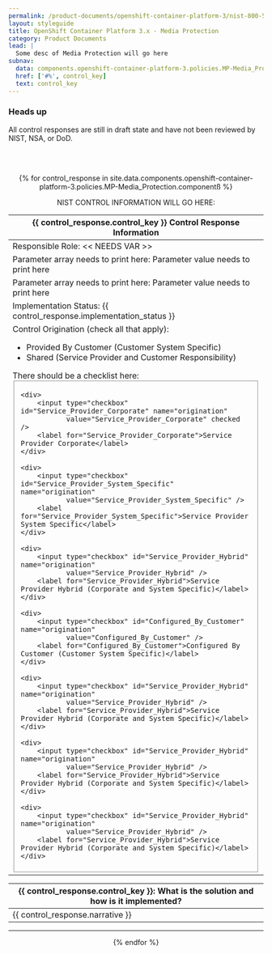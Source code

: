 ```yaml
---
permalink: /product-documents/openshift-container-platform-3/nist-800-53/mp/
layout: styleguide
title: OpenShift Container Platform 3.x - Media Protection
category: Product Documents
lead: |
  Some desc of Media Protection will go here
subnav:
  data: components.openshift-container-platform-3.policies.MP-Media_Protection.component
  href: ['#%', control_key]
  text: control_key
---
```


<!--
	- name: django-designstandards
  distribution: Django
  url: https://github.com/department-of-veterans-affairs/django-designstandards
  author:
    name: Paul Tagliamonte (USDS)
    url: https://github.com/paultag
  notes: "This package provides access to the Design System in [Django](https://www.djangoproject.com/) applications."


- control_key: AC-1
  standard_key: NIST-800-53
  covered_by: []
  implementation_status: not applicable
  narrative:
    - text: ''
 #   - text: |
 #       'AC-1 is an organizational control outside the scope of
 #       Ansible 
-->

<div class="usa-alert usa-alert-warning">
  <div class="usa-alert-body">
    <h3 class="usa-alert-heading">Heads up</h3>
    <p class="usa-alert-text">All control responses are still in draft state and have not been reviewed by NIST, NSA, or DoD.</p>
  </div>
</div>

<br /><br />

<!-- BEGIN CONTROL RESPONSE TABLE -->
<center>
{% for control_response in site.data.components.openshift-container-platform-3.policies.MP-Media_Protection.componentß %}

NIST CONTROL INFORMATION WILL GO HERE:
<!--
control:
{% for control in site.data.nist-800-53-latest.{{ control_response.control_key }} %}
{{ control.name }}
{% endfor %}
-->

<table width="85%">
  <thead>
    <tr id="{{ control_response.control_key }}">
      <th scope="row">
        <strong>
          <center>
            {{ control_response.control_key }} Control Response Information
          </center>
        </strong>
      </th>
    </tr>
  </thead>
  <tr>
    <td>Responsible Role: << NEEDS VAR >></td>
  </tr>
  <tr>
    <td>Parameter array needs to print here:  Parameter value needs to print here</td>
  </tr>
  <tr>
    <td>Parameter array needs to print here:  Parameter value needs to print here</td>
  </tr>
  <tr>
    <td>Implementation Status: {{ control_response.implementation_status }}</td>
  </tr>
  <tr>
    <td>Control Origination (check all that apply):
      <ul>
        <li>Provided By Customer (Customer System Specific)</li>
        <li>Shared (Service Provider and Customer Responsibility)</li>
      </ul>
      There should be a checklist here:
      <fieldset>
  
    <div>
        <input type="checkbox" id="Service_Provider_Corporate" name="origination"
               value="Service_Provider_Corporate" checked />
        <label for="Service_Provider_Corporate">Service Provider Corporate</label>
    </div>

    <div>
        <input type="checkbox" id="Service_Provider_System_Specific" name="origination"
               value="Service_Provider_System_Specific" />
        <label for="Service_Provider_System_Specific">Service Provider System Specific</label>
    </div>

    <div>
        <input type="checkbox" id="Service_Provider_Hybrid" name="origination"
               value="Service_Provider_Hybrid" />
        <label for="Service_Provider_Hybrid">Service Provider Hybrid (Corporate and System Specific)</label>
    </div>

    <div>
        <input type="checkbox" id="Configured_By_Customer" name="origination"
               value="Configured_By_Customer" />
        <label for="Configured_By_Customer">Configured By Customer (Customer System Specific)</label>
    </div>

    <div>
        <input type="checkbox" id="Service_Provider_Hybrid" name="origination"
               value="Service_Provider_Hybrid" />
        <label for="Service_Provider_Hybrid">Service Provider Hybrid (Corporate and System Specific)</label>
    </div>

    <div>
        <input type="checkbox" id="Service_Provider_Hybrid" name="origination"
               value="Service_Provider_Hybrid" />
        <label for="Service_Provider_Hybrid">Service Provider Hybrid (Corporate and System Specific)</label>
    </div>

    <div>
        <input type="checkbox" id="Service_Provider_Hybrid" name="origination"
               value="Service_Provider_Hybrid" />
        <label for="Service_Provider_Hybrid">Service Provider Hybrid (Corporate and System Specific)</label>
    </div>

</fieldset>
    </td>
  </tr>
</table>

<table width="85%">
  <thead>
    <tr>
      <th>{{ control_response.control_key }}: What is the solution and how is it implemented?</th>
    </tr>
  </thead>
  <tr>
    <td>
      <!--
      {% if control_response.narrative %}
      {{ control_response.narrative | markdownify | replace: '<p>', '' | replace: '</p>', '' }}
      {% else %}
      working on sub-elements!
      {% endif %}
      -->
      {{ control_response.narrative }}
    </td>
  </tr>
</table>

<div class="usa-grid">
  <hr class="homepage-rule center-diamond" />
</div>
{% endfor %}
</center>
<!-- END CONTROL RESPONSE LOOP -->

[open an issue]: https://github.com/uswds/uswds-site/issues/new
[send us an email]: mailto:uswds@gsa.gov

